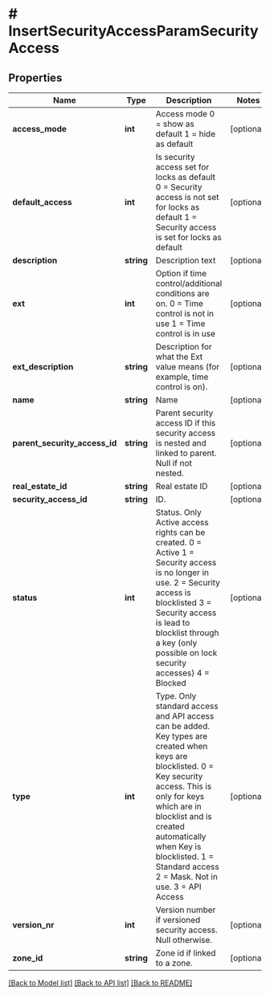 # # InsertSecurityAccessParamSecurityAccess

## Properties

Name | Type | Description | Notes
------------ | ------------- | ------------- | -------------
**access_mode** | **int** | Access mode    0 &#x3D; show as default    1 &#x3D; hide as default | [optional]
**default_access** | **int** | Is security access set for locks as default    0 &#x3D; Security access is not set for locks as default    1 &#x3D; Security access is set for locks as default | [optional]
**description** | **string** | Description text | [optional]
**ext** | **int** | Option if time control/additional conditions are on.    0 &#x3D; Time control is not in use    1 &#x3D; Time control is in use | [optional]
**ext_description** | **string** | Description for what the Ext value means (for example, time control is on). | [optional]
**name** | **string** | Name | [optional]
**parent_security_access_id** | **string** | Parent security access ID if this security access is nested and linked to parent. Null if not nested. | [optional]
**real_estate_id** | **string** | Real estate ID | [optional]
**security_access_id** | **string** | ID. | [optional]
**status** | **int** | Status. Only Active access rights can be created.    0 &#x3D; Active    1 &#x3D; Security access is no longer in use.    2 &#x3D; Security access is blocklisted    3 &#x3D; Security access is lead to blocklist through a key (only possible on lock security accesses)    4 &#x3D; Blocked | [optional]
**type** | **int** | Type. Only standard access and API access can be added. Key types are created when keys are blocklisted.    0 &#x3D; Key security access. This is only for keys which are in blocklist and is created automatically when Key is blocklisted.    1 &#x3D; Standard access    2 &#x3D; Mask. Not in use.    3 &#x3D; API Access | [optional]
**version_nr** | **int** | Version number if versioned security access. Null otherwise. | [optional]
**zone_id** | **string** | Zone id if linked to a zone. | [optional]

[[Back to Model list]](../../README.md#models) [[Back to API list]](../../README.md#endpoints) [[Back to README]](../../README.md)
